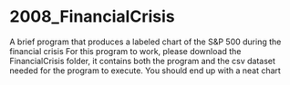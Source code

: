 # 2008_FinancialCrisis
A brief program that produces a labeled chart of the S&amp;P 500 during the financial crisis
For this program to work, please download the FinancialCrisis folder, it contains both the program and the csv dataset needed for the program to execute.
You should end up with a neat chart 
